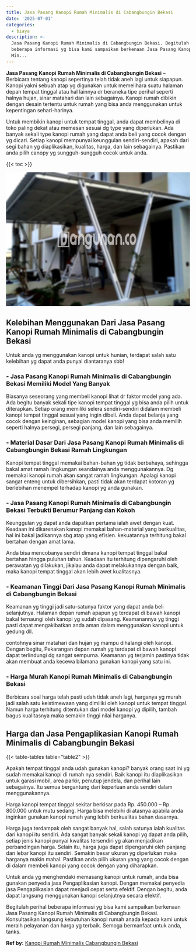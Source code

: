 ```yaml
---
title: Jasa Pasang Kanopi Rumah Minimalis di Cabangbungin Bekasi
date: '2025-07-01'
categories:
  - biaya
description: >-
  Jasa Pasang Kanopi Rumah Minimalis di Cabangbungin Bekasi. Begitulah perihal
  beberapa informasi yg bisa kami sampaikan berkenaan Jasa Pasang Kanopi Rumah
  Min...
---
```


**Jasa Pasang Kanopi Rumah Minimalis di Cabangbungin Bekasi** – Berbicara tentang kanopi sepertinya telah tidak aneh lagi untuk siapapun. Kanopi yakni sebuah atap yg digunakan untuk memelihara suatu halaman depan tempat tinggal atau hal lainnya dr beraneka tipe perihal seperti halnya hujan, sinar matahari dan lain sebagainya. Kanopi rumah dibikin dengan desain tertentu untuk rumah yang bisa anda menggunakan untuk kepentingan sehari-harinya.

Untuk membikin kanopi untuk tempat tinggal, anda dapat membelinya di toko paling dekat atau memesan sesuai dg type yang diperlukan. Ada banyak sekali type kanopi rumah yang dapat anda beli yang cocok dengan yg dicari. Setiap kanopi mempunyai keunggulan sendiri-sendiri, apakah dari segi bahan yg diaplikasikan, kualitas, harga, dan lain sebagainya. Pastikan anda pilih canopy yg sungguh-sungguh cocok untuk anda.

{{< toc >}}

![Jasa Pasang Kanopi Rumah Minimalis di Cabangbungin Bekasi](/images/harga-kanopi-minimalis-60.png)

## Kelebihan Menggunakan Dari Jasa Pasang Kanopi Rumah Minimalis di Cabangbungin Bekasi

Untuk anda yg menggunakan kanopi untuk hunian, terdapat salah satu kelebihan yg dapat anda punyai diantaranya sbb!

### \- Jasa Pasang Kanopi Rumah Minimalis di Cabangbungin Bekasi Memiliki Model Yang Banyak

Biasanya seseorang yang membeli kanopi lihat dr faktor model yang ada. Ada begitu banyak sekali tipe kanopi tempat tinggal yg bisa anda pilih untuk diterapkan. Setiap orang memiliki selera sendiri-sendiri didalam membeli kanopi tempat tinggal sesuai yang ingin dibeli. Anda dapat belanja yang cocok dengan keinginan, sebagian model kanopi yang bisa anda memilih seperti halnya persegi, persegi panjang, dan lain sebagainya.

### \- Material Dasar Dari Jasa Pasang Kanopi Rumah Minimalis di Cabangbungin Bekasi Ramah Lingkungan

Kanopi tempat tinggal memakai bahan-bahan yg tidak berbahaya, sehingga bakal amat ramah lingkungan seandainya anda menggunakannya. Dg memakai kanopi rumah akan sangat ramah lingkungan. Apalagi kanopi sangat enteng untuk dibersihkan, pasti tidak akan terdapat kotoran yg berlebihan menempel terhadap kanopi yg anda gunakan.

### \- Jasa Pasang Kanopi Rumah Minimalis di Cabangbungin Bekasi Terbukti Berumur Panjang dan Kokoh

Keunggulan yg dapat anda dapatkan pertama ialah awet dengan kuat. Keadaan ini dikarenakan kanopi memakai bahan-material yang berkualitas, hal ini bakal jadikannya sbg atap yang efisien. kekuatannya terhitung bakal bertahan dengan amat lama.

Anda bisa mencobanya sendiri dimana kanopi tempat tinggal bakal bertahan hingga puluhan tahun. Keadaan itu terhitung dipengaruhi oleh perawatan yg dilakukan, jikalau anda dapat melakukannya dengan baik, maka kanopi tempat tinggal akan lebih awet kualitasnya.

### \- Keamanan Tinggi Dari Jasa Pasang Kanopi Rumah Minimalis di Cabangbungin Bekasi

Keamanan yg tinggi jadi satu-satunya faktor yang dapat anda beli selanjutnya. Halaman depan rumah apapun yg terdapat di bawah kanopi bakal ternaungi oleh kanopi yg sudah dipasang. Keamanannya yg tinggi pasti dapat mengakibatkan anda aman dalam menggunakan kanopi untuk gedung dll.

contohnya sinar matahari dan hujan yg mampu dihalangi oleh kanopi. Dengan begitu, Pekarangan depan rumah yg terdapat di bawah kanopi dapat terlindungi dg sangat sempurna. Keamanan yg terjamin pastinya tidak akan membuat anda kecewa bilamana gunakan kanopi yang satu ini.

### \- Harga Murah Kanopi Rumah Minimalis di Cabangbungin Bekasi

Berbicara soal harga telah pasti udah tidak aneh lagi, harganya yg murah jadi salah satu keistimewaan yang dimiliki oleh kanopi untuk tempat tinggal. Namun harga terhitung ditentukan dari model kanopi yg dipilih, tambah bagus kualitasnya maka semakin tinggi nilai harganya.

## Harga dan Jasa Pengaplikasian Kanopi Rumah Minimalis di Cabangbungin Bekasi

{{< table-tables table="table2" >}}

Apakah tempat tinggal anda udah gunakan kanopi? banyak orang saat ini yg sudah memakai kanopi di rumah nya sendiri. Baik kanopi itu diaplikasikan untuk garasi mobil, area parkir, penutup jendela, dan perihal lain sebagainya. Itu semua bergantung dari keperluan anda sendiri dalam menggunakannya.

Harga kanopi tempat tinggal sekitar berkisar pada Rp. 450.000 – Rp. 800.000 untuk mutu sedang. Harga bisa melebihi di atasnya apabila anda inginkan gunakan kanopi rumah yang lebih berkualitas bahan dasarnya.

Harga juga terdampak oleh sangat banyak hal, salah satunya ialah kualitas dari kanopi itu sendiri. Ada sangat banyak sekali kanopi yg dapat anda pilih, setiap jenis kanopi punyai kwalitas tersendiri yg akan menjadikan perbandingan harga. Selain itu, harga juga dapat dipengaruhi oleh panjang dan lebar kanopi itu sendiri. Semakin besar ukuran yg diperlukan maka harganya makin mahal. Pastikan anda pilih ukuran yang yang cocok dengan di dalam membeli kanopi yang cocok dengan yang diharapkan.

Untuk anda yg menghendaki memasang kanopi untuk rumah, anda bisa gunakan penyedia jasa Pengaplikasian kanopi. Dengan memakai penyedia jasa Pengaplikasian dapat menjadi cepat serta efektif. Dengan begitu, anda dapat langsung menggunakan kanopi selanjutnya secara efektif.

Begitulah perihal beberapa informasi yg bisa kami sampaikan berkenaan Jasa Pasang Kanopi Rumah Minimalis di Cabangbungin Bekasi. Konsultasikan langsung kebutuhan kanopi rumah anada kepada kami untuk meraih pelayanan dan harga yg terbaik. Semoga bermanfaat untuk anda, tanks.

**Ref by:**  [Kanopi Rumah Minimalis Cabangbungin Bekasi](https://id.wikipedia.org/wiki/Kanopi)
